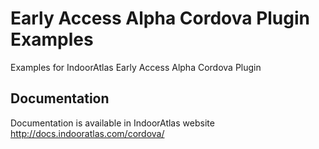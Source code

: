 
# Early Access Alpha Cordova Plugin Examples
Examples for IndoorAtlas Early Access Alpha Cordova Plugin

## Documentation

Documentation is available in IndoorAtlas website http://docs.indooratlas.com/cordova/
